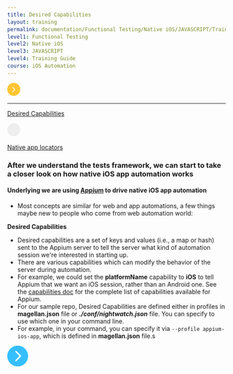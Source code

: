 ```yaml
---
title: Desired Capabilities
layout: training
permalink: documentation/Functional Testing/Native iOS/JAVASCRIPT/Training Guide/iOS Automation/Desired Capabilities
level1: Functional Testing
level2: Native iOS
level3: JAVASCRIPT
level4: Training Guide
course: iOS Automation
---
```

<div class="sidebar">
<div class="training-doc-link">
<div class ="training-doc-link-left">
<img class="training-doc-link-left__img" src="/images/training/actived.png" srcset="/images/training/actived%402x.png 2x, /images/training/actived%403x.png 3x" /><hr class="training-doc-link-left__hr training-doc-link-left__hr-pending" /></div>
<p class="training-doc-link__text">
<a class="training-doc-link__text-current" href="./Desired Capabilities">Desired Capabilities</a></p>
</div>
<div class="training-doc-link">
<div class ="training-doc-link-left">
<img class="training-doc-link-left__img" src="/images/training/unread.png" srcset="/images/training/unread%402x.png 2x, /images/training/unread%403x.png 3x" /></div>
<p class="training-doc-link__text">
<a class="training-doc-link__text-pending" href="./Native app locators">Native app locators</a></p>
</div>
</div>
<div class="training-doc-nav-btn">
</div>
<div class="training-content markdown">
<h3>After we understand the tests framework, we can start to take a closer look on how native iOS app automation works</h3>
<h4>Underlying we are using <a href="http://appium.io"><strong>Appium</strong></a> to drive native iOS app automation</h4>
<ul>
<li>Most concepts are similar for web and app automations, a few things maybe new to people who come from web automation world:</li>
</ul>
<p><strong>Desired Capabilities</strong></p>
<ul>
<li>Desired capabilities are a set of keys and values (i.e., a map or hash) sent to the Appium server to tell the server what kind of automation session we're interested in starting up.</li>
<li>There are various capabilities which can modify the behavior of the server during automation.</li>
<li>For example, we could set the <strong>platformName</strong> capability to <strong>iOS</strong> to tell Appium that we want an iOS session, rather than an Android one. See the <a href="http://appium.io/docs/en/writing-running-appium/caps/index.html">capabilities doc</a> for the complete list of capabilities available for Appium.</li>
<li>For our sample repo, Desired Capabilities are defined either in profiles in <strong>magellan.json</strong> file or <strong><em>./conf/nightwatch.json</em></strong> file. You can specify to use which one in your command line.</li>
<li>For example, in your command, you can specify it via <code>--profile appium-ios-app</code>, which is defined in <strong>magellan.json</strong> file.s</li>
</ul>
</div>
<div class="training-doc-nav-btn">
<a href="./Native app locators"><img src="/images/training/btn-right.png" srcset="/images/training/btn-right%402x.png 2x, /images/training/btn-right%403x.png 3x" /></a>
</div>
